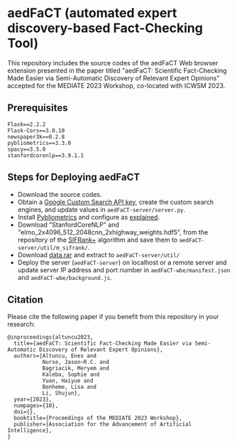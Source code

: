 # aedFaCT (automated expert discovery-based Fact-Checking Tool)

This repository includes the source codes of the aedFaCT Web browser extension presented in the paper titled "aedFaCT: Scientific Fact-Checking Made Easier via Semi-Automatic Discovery of Relevant Expert Opinions" accepted for the MEDIATE 2023 Workshop, co-located with ICWSM 2023.

## Prerequisites

````
Flask==2.2.2
Flask-Cors==3.0.10
newspaper3k==0.2.8
pybliometrics==3.3.0
spacy==3.5.0
stanfordcorenlp==3.9.1.1
````

## Steps for Deploying aedFaCT

- Download the source codes.
- Obtain a [Google Custom Search API key](https://developers.google.com/custom-search/v1/introduction), create the custom search engines, and update values in ````aedFaCT-server/server.py````.
- Install [Pybliometrics](https://pybliometrics.readthedocs.io/en/stable/index.html) and configure as [explained](https://pybliometrics.readthedocs.io/en/stable/configuration.html).
- Download "StanfordCoreNLP" and "elmo_2x4096_512_2048cnn_2xhighway_weights.hdf5", from the repository of the [SIFRank+](https://github.com/sunyilgdx/SIFRank) algorithm and save them to ````aedFaCT-server/util/m_sifrank/````.
- Download [data.rar](https://drive.google.com/file/d/1jOMLpWzdXkbercs7q_Hp_cM8_jGHLjRN/view?usp=sharing) and extract to ````aedFaCT-server/util/````
- Deploy the server (````aedFaCT-server````) on localhost or a remote server and update server IP address and port number in ````aedFaCT-wbe/manifest.json```` and ````aedFaCT-wbe/background.js````.

## Citation

Please cite the following paper if you benefit from this repository in your research:

````
@inproceedings{altuncu2023,
  title={aedFaCT: Scientific Fact-Checking Made Easier via Semi-Automatic Discovery of Relevant Expert Opinions},
  authors={Altuncu, Enes and 
           Nurse, Jason~R.C. and 
           Bagriacik, Meryem and 
           Kaleba, Sophie and 
           Yuan, Haiyue and 
           Bonheme, Lisa and 
           Li, Shujun},
  year={2023},
  numpages={10},
  doi={},
  booktitle={Proceedings of the MEDIATE 2023 Workshop},
  publisher={Association for the Advancement of Artificial Intelligence},
}
````
